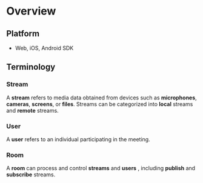 
# Overview

## Platform

- Web, iOS, Android SDK

## Terminology

### Stream

A **stream** refers to media data obtained from devices such as **microphones**, **cameras**, **screens**, or **files**. Streams can be categorized into **local** streams and **remote** streams.

### User

A **user** refers to an individual participating in the meeting.

### Room

A **room** can process and control **streams** and **users** , including **publish** and **subscribe** streams.

